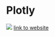 # Plotly
![](static/images/pic.PNG)
[link to website](https://sktwelve.github.io/Plotly/ "website")
